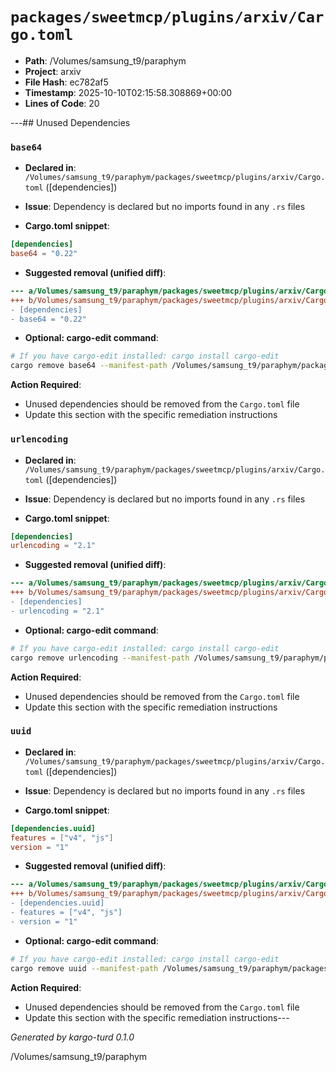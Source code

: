 # `packages/sweetmcp/plugins/arxiv/Cargo.toml`

- **Path**: /Volumes/samsung_t9/paraphym
- **Project**: arxiv
- **File Hash**: ec782af5  
- **Timestamp**: 2025-10-10T02:15:58.308869+00:00  
- **Lines of Code**: 20

---## Unused Dependencies
### `base64`

- **Declared in**: `/Volumes/samsung_t9/paraphym/packages/sweetmcp/plugins/arxiv/Cargo.toml` ([dependencies])
- **Issue**: Dependency is declared but no imports found in any `.rs` files

- **Cargo.toml snippet**:
```toml
[dependencies]
base64 = "0.22"
```

- **Suggested removal (unified diff)**:
```diff
--- a/Volumes/samsung_t9/paraphym/packages/sweetmcp/plugins/arxiv/Cargo.toml
+++ b/Volumes/samsung_t9/paraphym/packages/sweetmcp/plugins/arxiv/Cargo.toml
- [dependencies]
- base64 = "0.22"
```

- **Optional: cargo-edit command**:
```bash
# If you have cargo-edit installed: cargo install cargo-edit
cargo remove base64 --manifest-path /Volumes/samsung_t9/paraphym/packages/sweetmcp/plugins/arxiv/Cargo.toml
```

**Action Required**:
- Unused dependencies should be removed from the `Cargo.toml` file
- Update this section with the specific remediation instructions
### `urlencoding`

- **Declared in**: `/Volumes/samsung_t9/paraphym/packages/sweetmcp/plugins/arxiv/Cargo.toml` ([dependencies])
- **Issue**: Dependency is declared but no imports found in any `.rs` files

- **Cargo.toml snippet**:
```toml
[dependencies]
urlencoding = "2.1"
```

- **Suggested removal (unified diff)**:
```diff
--- a/Volumes/samsung_t9/paraphym/packages/sweetmcp/plugins/arxiv/Cargo.toml
+++ b/Volumes/samsung_t9/paraphym/packages/sweetmcp/plugins/arxiv/Cargo.toml
- [dependencies]
- urlencoding = "2.1"
```

- **Optional: cargo-edit command**:
```bash
# If you have cargo-edit installed: cargo install cargo-edit
cargo remove urlencoding --manifest-path /Volumes/samsung_t9/paraphym/packages/sweetmcp/plugins/arxiv/Cargo.toml
```

**Action Required**:
- Unused dependencies should be removed from the `Cargo.toml` file
- Update this section with the specific remediation instructions
### `uuid`

- **Declared in**: `/Volumes/samsung_t9/paraphym/packages/sweetmcp/plugins/arxiv/Cargo.toml` ([dependencies])
- **Issue**: Dependency is declared but no imports found in any `.rs` files

- **Cargo.toml snippet**:
```toml
[dependencies.uuid]
features = ["v4", "js"]
version = "1"
```

- **Suggested removal (unified diff)**:
```diff
--- a/Volumes/samsung_t9/paraphym/packages/sweetmcp/plugins/arxiv/Cargo.toml
+++ b/Volumes/samsung_t9/paraphym/packages/sweetmcp/plugins/arxiv/Cargo.toml
- [dependencies.uuid]
- features = ["v4", "js"]
- version = "1"
```

- **Optional: cargo-edit command**:
```bash
# If you have cargo-edit installed: cargo install cargo-edit
cargo remove uuid --manifest-path /Volumes/samsung_t9/paraphym/packages/sweetmcp/plugins/arxiv/Cargo.toml
```

**Action Required**:
- Unused dependencies should be removed from the `Cargo.toml` file
- Update this section with the specific remediation instructions---

*Generated by kargo-turd 0.1.0*

/Volumes/samsung_t9/paraphym